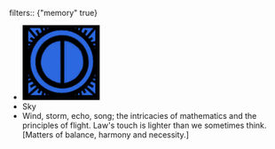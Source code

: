 filters:: {"memory" true}

- ![image.png](../assets/image_1700896898102_0.png)
- Sky
- Wind, storm, echo, song; the intricacies of mathematics and the principles of flight. Law's touch is lighter than we sometimes think. [Matters of balance, harmony and necessity.]